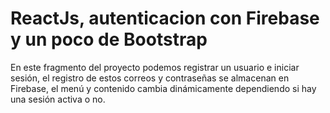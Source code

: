 # ReactJs, autenticacion con Firebase y un poco de Bootstrap

En este fragmento del proyecto podemos registrar un usuario e iniciar sesión, el registro de estos correos y contraseñas se almacenan en Firebase, el menú y contenido cambia dinámicamente dependiendo si hay una sesión activa o no.
